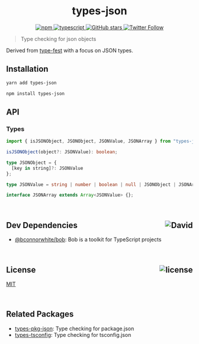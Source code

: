 <div align="center">
  <h1>types-json</h1>
  <a href="https://npmjs.com/package/types-json">
    <img alt="npm" src="https://img.shields.io/npm/v/types-json.svg">
  </a>
  <a href="https://github.com/bconnorwhite/types-json">
    <img alt="typescript" src="https://img.shields.io/github/languages/top/bconnorwhite/types-json.svg">
  </a>
  <a href="https://github.com/bconnorwhite/types-json">
    <img alt="GitHub stars" src="https://img.shields.io/github/stars/bconnorwhite/types-json?label=Stars%20Appreciated%21&style=social">
  </a>
  <a href="https://twitter.com/bconnorwhite">
    <img alt="Twitter Follow" src="https://img.shields.io/twitter/follow/bconnorwhite.svg?label=%40bconnorwhite&style=social">
  </a>
</div>

> Type checking for json objects

Derived from [type-fest](https://www.npmjs.com/package/type-fest) with a focus on JSON types.

## Installation

```bash
yarn add types-json
```

```bash
npm install types-json
```

## API

### Types
```ts
import { isJSONObject, JSONObject, JSONValue, JSONArray } from "types-json";

isJSONObject(object?: JSONValue): boolean;

type JSONObject = {
  [key in string]?: JSONValue
};

type JSONValue = string | number | boolean | null | JSONObject | JSONArray;

interface JSONArray extends Array<JSONValue> {};
```

<br />

<h2>Dev Dependencies<img align="right" alt="David" src="https://img.shields.io/david/dev/bconnorwhite/types-json.svg"></h2>

- [@bconnorwhite/bob](https://www.npmjs.com/package/@bconnorwhite/bob): Bob is a toolkit for TypeScript projects

<br />

<h2>License <img align="right" alt="license" src="https://img.shields.io/npm/l/types-json.svg"></h2>

[MIT](https://mit-license.org/)

<br />

## Related Packages

- [types-pkg-json](https://www.npmjs.com/package/types-pkg-json): Type checking for package.json
- [types-tsconfig](https://www.npmjs.com/package/types-tsconfig): Type checking for tsconfig.json
